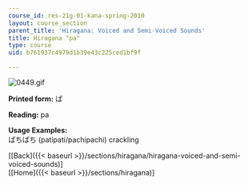 ```yaml
---
course_id: res-21g-01-kana-spring-2010
layout: course_section
parent_title: 'Hiragana: Voiced and Semi-Voiced Sounds'
title: Hiragana "pa"
type: course
uid: b761937c4979d1b39e43c225ced1bf9f

---
```


![0449.gif](/coursemedia/res-21g-01-kana-spring-2010/8a5d3420395cecc2f6182bb4ef1d8a6e_0449.gif)

**Printed form:** ぱ

**Reading:** pa

**Usage Examples:**  
ぱちぱち (patipati/pachipachi) crackling

  
\[[Back]({{< baseurl >}}/sections/hiragana/hiragana-voiced-and-semi-voiced-sounds)\]  
\[[Home]({{< baseurl >}}/sections/hiragana)\]